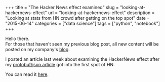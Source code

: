 +++
title = "The Hacker News effect examined"
slug = "looking-at-hackernews-effect"
url = "looking-at-hackernews-effect"
description = "Looking at stats from HN crowd after getting on the top spot"
date = "2015-06-14"
categories = ["data science"]
tags = ["python", "notebook"]
+++

Hello there.  
For those that haven't seen my previous blog post, all new content will be posted on my company's [blog](https://blog.wearewizards.io/).  

I posted an article last week about examining the HackerNews effect after my [protobuf/json article](https://blog.wearewizards.io/using-protobuf-instead-of-json-to-communicate-with-a-frontend) got into the first spot of HN.
  
You can read it [here](https://blog.wearewizards.io/the-hacker-news-effect-examined).

